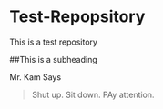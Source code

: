 # Test-Repopsitory
This is a test repository

##This is a subheading

Mr. Kam Says
>Shut up.
>Sit down.
>PAy attention.
>
